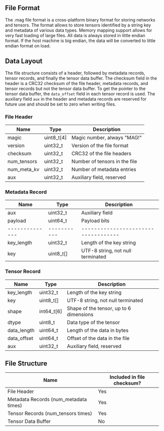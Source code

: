 ## File Format
The .mag file format is a cross-platform binary format for storing networks and tensors.
The format allows to store tensors identified by a string key and metadata of various data types.
Memory mapping support allows for very fast loading of large files.
All data is always stored in little endian format. If the host machine is big endian, the data will be converted to little endian format on load.

## Data Layout
The file structure consists of a header, followed by metadata records, tensor records, and finally the tensor data buffer.
The checksum field in the header is a CRC32 checksum of the file header, metadata records, and tensor records but not the tensor data buffer.
To get the pointer to the tensor data buffer, the `data_offset` field in each tensor record is used.
The auxiliary field `aux` in the header and metadata records are reserved for future use and should be set to zero when writing files.
### File Header
| Name        | Type       | Description                   |
|-------------|------------|-------------------------------|
| magic       | uint8_t[4] | Magic number, always "MAG!"   |
| version     | uint32_t   | Version of the file format    |
| checksum    | uint32_t   | CRC32 of the file headers     |
| num_tensors | uint32_t   | Number of tensors in the file |
| num_meta_kv | uint32_t   | Number of metadata entries    |
| aux         | uint32_t   | Auxiliary field, reserved     |

### Metadata Record
| Name           | Type        | Description                         |
|----------------|-------------|-------------------------------------|
| aux            | uint32_t    | Auxiliary field                     |
| payload        | uint64_t    | Payload bits                        |
| -------------- | ----------- | ----------------------------------- |
| key_length     | uint32_t    | Length of the key string            |
| key            | uint8_t[]   | UTF-8 string, not null terminated   |

### Tensor Record
| Name        | Type       | Description                             |
|-------------|------------|-----------------------------------------|
| key_length  | uint32_t   | Length of the key string                |
| key         | uint8_t[]  | UTF-8 string, not null terminated       |
| shape       | int64_t[6] | Shape of the tensor, up to 6 dimensions |
| dtype       | uint8_t    | Data type of the tensor                 |
| data_length | uint64_t   | Length of the data in bytes             |
| data_offset | uint64_t   | Offset of the data in the file          |
| aux         | uint32_t   | Auxiliary field, reserved               |

## File Structure
| Name                                  | Included in file checksum? |
|---------------------------------------|----------------------------|
| File Header                           | Yes                        |
| Metadata Records (num_metadata times) | Yes                        |
| Tensor Records (num_tensors times)    | Yes                        |
| Tensor Data Buffer                    | No                         |